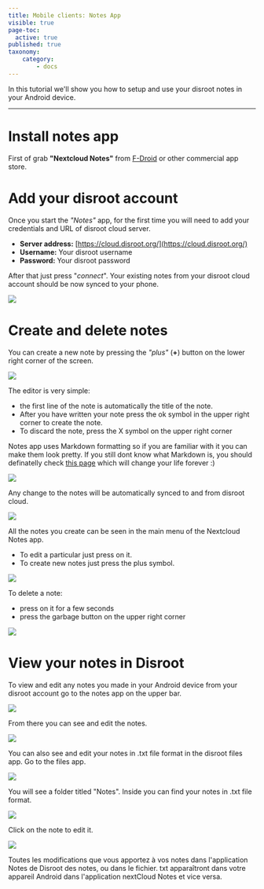 ```yaml
---
title: Mobile clients: Notes App
visible: true
page-toc:
  active: true
published: true
taxonomy:
    category:
        - docs
---
```


In this tutorial we'll show you how to setup and use your disroot notes in your Android device.

----------

# Install notes app

First of grab **"Nextcloud Notes"** from [F-Droid](https://f-droid.org/packages/it.niedermann.owncloud.notes/) or other commercial app store.    


# Add your disroot account

Once you start the *"Notes"* app, for the first time you will need to add your credentials and URL of disroot cloud server.


- **Server address:** [https://cloud.disroot.org/](https://cloud.disroot.org/)
- **Username:** Your disroot username
- **Password:** Your disroot password

After that just press "*connect*".
Your existing notes from your disroot cloud account should be now synced to your phone.

![](en/nextcloud_notes1.png)

# Create and delete notes

You can create a new note by pressing the *"plus"* (**+**) button on the lower right corner of the screen.

![](en/nextcloud_notes2.png)

The editor is very simple:

* the first line of the note is automatically the title of the note.
* After you have written your note press the ok symbol in the upper right corner to create the note.
* To discard the note, press the X symbol on the upper right corner


Notes app uses Markdown formatting so if you are familiar with it you can make them look pretty. If you still dont know what Markdown is, you should definatelly check [this page](http://lifehacker.com/5943320/what-is-markdown-and-why-is-it-better-for-my-to-do-lists-and-notes) which will change your life forever :)

![](en/nextcloud_notes3.png)

Any change to the notes will be automatically synced to and from disroot cloud.

![](en/nextcloud_notes4.jpeg)

All the notes you create can be seen in the main menu of the Nextcloud Notes app.

* To edit a particular just press on it.
* To create new notes just press the plus symbol.


![](en/nextcloud_notes5.png)


To delete a note:

* press on it for a few seconds
* press the garbage button on the upper right corner



![](en/nextcloud_notes6.png)


# View your notes in Disroot

To view and edit any notes you made in your Android device from your disroot account go to the notes app on the upper bar.

![](en/nextcloud_notes7.png)

From there you can see and edit the notes.

![](en/nextcloud_notes8.png)

You can also see and edit your notes in .txt file format in the disroot files app.
Go to the files app.

![](en/nextcloud_notes9.png)


You will see a folder titled "Notes". Inside you can find your notes in .txt file format.

![](en/nextcloud_notes10.png)

 Click on the note to edit it.

![](en/nextcloud_notes11.png)

Toutes les modifications que vous apportez à vos notes dans l'application Notes de Disroot des notes, ou dans le fichier. txt apparaîtront dans votre appareil Android dans l'application nextCloud Notes et vice versa.
